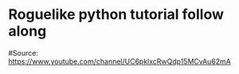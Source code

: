 # Roguelike python tutorial follow along
#Source: https://www.youtube.com/channel/UC6pklxcRwQdp15MCvAu62mA
